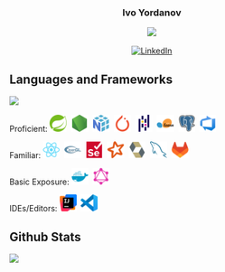 <p align="center">
  <h3 align="center"> Ivo Yordanov </h3>
</p>

<p align="center">
  <!-- Typing SVG by DenverCoder1 - https://github.com/DenverCoder1/readme-typing-svg -->
  <a href="https://github.com/DenverCoder1/readme-typing-svg">
    <picture>
    <source
      srcset="https://readme-typing-svg.demolab.com/?lines=Software+Engineer;Master's+Degree+TU+Delft;&font=Fira%20Code&center=true&width=440&height=45&color=ffffff&vCenter=true&pause=1000&size=22"
      media="(prefers-color-scheme: dark)"
    />
    <source
      srcset="https://readme-typing-svg.demolab.com/?lines=Software+Engineer;Master's+Degree+TU+Delft;&font=Fira%20Code&center=true&width=440&height=45&color=000000&vCenter=true&pause=1000&size=22"
      media="(prefers-color-scheme: light), (prefers-color-scheme: no-preference)"
    />
    <img src="https://readme-typing-svg.demolab.com/?lines=Software+Engineer;Master's+Degree+TU+Delft;&font=Fira%20Code&center=true&width=440&height=45&color=0072B1&vCenter=true&pause=1000&size=22" />
    </picture>
  </a>
</p>

<!-- Social icons section -->
<p align="center">
  <a href="https://www.linkedin.com/in/ivo-yordanov-b39135254/"><img width="32px" alt="LinkedIn" title="LinkedIn" src="https://github.com/user-attachments/assets/87670545-2fbd-4b9d-9bad-b2f36f319e74"/></a>
</p>

## Languages and Frameworks

<a href="https://github.com/anuraghazra/github-readme-stats">
<picture>
  <source
    srcset="https://github-readme-stats-two-phi-92.vercel.app/api/top-langs/?username=Ivo-Yordanov&exclude_repo=TU_Delft_3DCGA&text_color=ffffff&size_weight=0.2&count_weight=0.8&langs_count=14&layout=compact&card_width=400&theme=dark"
    media="(prefers-color-scheme: dark)"
  />
  <source
    srcset="https://github-readme-stats-two-phi-92.vercel.app/api/top-langs/?username=Ivo-Yordanov&exclude_repo=TU_Delft_3DCGA&text_color=000000&size_weight=0.2&count_weight=0.8&langs_count=14&layout=compact&card_width=400&theme=greywhite"
    media="(prefers-color-scheme: light), (prefers-color-scheme: no-preference)"
  />
  <img src="https://github-readme-stats-two-phi-92.vercel.app/api/top-langs?username=Ivo-Yordanov" />
</picture>
</a>

Proficient: 
  <code><img src="https://github.com/devicons/devicon/blob/master/icons/spring/spring-original.svg" title="Spring" alt="Spring" width="30" height="30"/></code>&nbsp;
  <code><img src="https://github.com/devicons/devicon/blob/master/icons/nodejs/nodejs-original.svg" title="NodeJS" alt="NodeJS" width="30" height="30"/></code>&nbsp;
  <code><img src="https://github.com/devicons/devicon/blob/master/icons/numpy/numpy-original.svg" title="NumPy" alt="NumPy" width="30" height="30"/></code>&nbsp;
  <code><img src="https://github.com/devicons/devicon/blob/master/icons/pytorch/pytorch-original.svg" title="PyTorch" alt="PyTorch" width="30" height="30"/></code>&nbsp;
  <code><img src="https://github.com/devicons/devicon/blob/master/icons/pandas/pandas-original.svg" title="Pandas" alt="Pandas" width="30" height="30"/></code>&nbsp;
  <code><img src="https://github.com/devicons/devicon/blob/master/icons/scikitlearn/scikitlearn-original.svg" title="Scikit-learn" alt="Scikit-learn" width="30" height="30"/></code>&nbsp;
  <code><img src="https://github.com/devicons/devicon/blob/master/icons/postgresql/postgresql-original.svg" title="PostreSQL" alt="PostreSQL" width="30" height="30"/></code>&nbsp;
  <code><img src="https://github.com/devicons/devicon/blob/master/icons/azuredevops/azuredevops-original.svg" title="Azure DevOps" alt="Azure DevOps" width="30" height="30"/></code>&nbsp;

Familiar:
  <code><img src="https://github.com/devicons/devicon/blob/master/icons/react/react-original.svg" title="React" alt="React" width="30" height="30"/></code>&nbsp;
  <code><img src="https://github.com/devicons/devicon/blob/master/icons/opengl/opengl-original.svg" title="OpenGL" alt="OpenGL" width="30" height="30"/></code>&nbsp;
  <code><img src="https://github.com/devicons/devicon/blob/master/icons/selenium/selenium-original.svg" title="Selenium" alt="Selenium" width="30" height="30"/></code>&nbsp;
  <code><img src="https://github.com/devicons/devicon/blob/master/icons/apachespark/apachespark-original.svg" title="Spark" alt="Spark" width="30" height="30"/></code>&nbsp;
  <code><img src="https://github.com/devicons/devicon/blob/master/icons/hibernate/hibernate-original.svg" title="Hibernate" alt="Hibernate" width="30" height="30"/></code>&nbsp;
  <code><img src="https://github.com/devicons/devicon/blob/master/icons/mysql/mysql-original.svg" title="MySQL" alt="MySQL" width="30" height="30"/></code>&nbsp;
  <code><img src="https://github.com/devicons/devicon/blob/master/icons/gitlab/gitlab-original.svg" title="GitLab" alt="GitLab" width="30" height="30"/></code>&nbsp;

Basic Exposure:
  <code><img src="https://github.com/devicons/devicon/blob/master/icons/docker/docker-plain.svg" title="Docker" alt="Docker" width="30" height="30"/></code>&nbsp;
  <code><img src="https://github.com/devicons/devicon/blob/master/icons/graphql/graphql-plain.svg" title="GraphQL" alt="GraphQL" width="30" height="30"/></code>&nbsp;

IDEs/Editors:
  <code><img src="https://github.com/devicons/devicon/blob/master/icons/intellij/intellij-original.svg" title="IntelliJ" alt="IntelliJ" width="30" height="30"/></code>&nbsp;
  <code><img src="https://github.com/devicons/devicon/blob/master/icons/vscode/vscode-original.svg" title="VSCode" alt="VSCode" width="30" height="30"/></code>&nbsp;

## Github Stats

<a href="https://github.com/anuraghazra/github-readme-stats">
<picture>
  <source
    srcset="https://github-readme-stats-two-phi-92.vercel.app/api?username=Ivo-Yordanov&show_icons=true&icon_color=ffffff&text_color=ffffff&hide_rank=true&custom_title=Github+Stats&theme=dark"
    media="(prefers-color-scheme: dark)"
  />
  <source
    srcset="https://github-readme-stats-two-phi-92.vercel.app/api?username=Ivo-Yordanov&show_icons=true&icon_color=000000&text_color=000000&hide_rank=true&custom_title=Github+Stats&theme=greywhite"
    media="(prefers-color-scheme: light), (prefers-color-scheme: no-preference)"
  />
  <img src="https://github-readme-stats-two-phi-92.vercel.app/api?username=Ivo-Yordanov" />
</picture>
</a>
